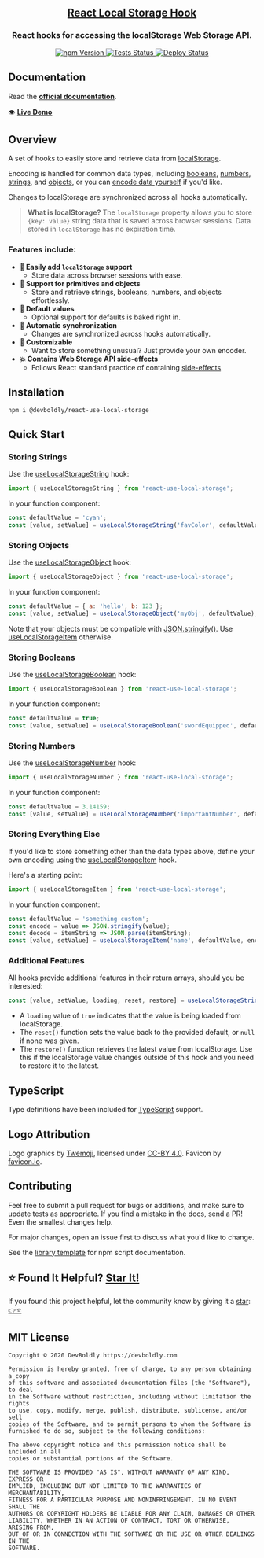 <h2 align="center">
  <a href="https://github.com/devboldly/react-use-local-storage">React Local Storage Hook</a>
</h2>
<h3 align="center">
  React hooks for accessing the localStorage Web Storage API.
</h3>
<p align="center">
  <a href="https://badge.fury.io/js/%40devboldly%2Freact-use-local-storage">
    <img src="https://badge.fury.io/js/%40devboldly%2Freact-use-local-storage.svg" alt="npm Version"/>
  </a>
  <a href="https://github.com/devboldly/react-use-local-storage/actions?query=workflow%3ATests">
    <img src="https://github.com/devboldly/react-use-local-storage/workflows/Tests/badge.svg" alt="Tests Status"/>
  </a>
  <a href="https://github.com/devboldly/react-use-local-storage/actions?query=workflow%3ADeploy">
    <img src="https://github.com/devboldly/react-use-local-storage/workflows/Deploy/badge.svg" alt="Deploy Status"/>
  </a>
</p>

## Documentation

Read the **[official documentation](https://devboldly.github.io/react-use-local-storage/)**.

👁️ **[Live Demo](https://devboldly.github.io/react-use-local-storage/useLocalStorageString#example)**

## Overview

A set of hooks to easily store and retrieve data from [localStorage](https://developer.mozilla.org/en-US/docs/Web/API/Window/localStorage).

Encoding is handled for common data types, including [booleans](https://devboldly.github.io/react-use-local-storage/useLocalStorageBoolean), [numbers](https://devboldly.github.io/react-use-local-storage/useLocalStorageNumber), [strings](https://devboldly.github.io/react-use-local-storage/useLocalStorageString), and [objects](https://devboldly.github.io/react-use-local-storage/useLocalStorageObject), or you can [encode data yourself](https://devboldly.github.io/react-use-local-storage/useLocalStorageItem) if you'd like.

Changes to localStorage are synchronized across all hooks automatically.

> **What is localStorage?** The `localStorage` property allows you to store `{key: value}` string data that is saved across browser sessions. Data stored in `localStorage` has no expiration time.

### Features include:

- **💪 Easily add `localStorage` support**
  - Store data across browser sessions with ease.
- **🔢 Support for primitives and objects**
  - Store and retrieve strings, booleans, numbers, and objects effortlessly.
- **💁 Default values**
  - Optional support for defaults is baked right in.
- **🔄 Automatic synchronization**
  - Changes are synchronized across hooks automatically.
- **👾 Customizable**
  - Want to store something unusual? Just provide your own encoder.
- **💥 Contains Web Storage API side-effects**
  - Follows React standard practice of containing [side-effects](https://reactjs.org/docs/hooks-effect.html).

## Installation

```
npm i @devboldly/react-use-local-storage
```

## Quick Start

### Storing Strings

Use the [useLocalStorageString](https://devboldly.github.io/react-use-local-storage/useLocalStorageString) hook:

```jsx
import { useLocalStorageString } from 'react-use-local-storage';
```

In your function component:

```jsx
const defaultValue = 'cyan';
const [value, setValue] = useLocalStorageString('favColor', defaultValue);
```

### Storing Objects

Use the [useLocalStorageObject](https://devboldly.github.io/react-use-local-storage/useLocalStorageObject) hook:

```jsx
import { useLocalStorageObject } from 'react-use-local-storage';
```

In your function component:

```jsx
const defaultValue = { a: 'hello', b: 123 };
const [value, setValue] = useLocalStorageObject('myObj', defaultValue);
```

Note that your objects must be compatible with [JSON.stringify()](https://developer.mozilla.org/en-US/docs/Web/JavaScript/Reference/Global_Objects/JSON/stringify). Use [useLocalStorageItem](https://devboldly.github.io/react-use-local-storage/useLocalStorageItem) otherwise.

### Storing Booleans

Use the [useLocalStorageBoolean](https://devboldly.github.io/react-use-local-storage/useLocalStorageBoolean) hook:

```jsx
import { useLocalStorageBoolean } from 'react-use-local-storage';
```

In your function component:

```jsx
const defaultValue = true;
const [value, setValue] = useLocalStorageBoolean('swordEquipped', defaultValue);
```

### Storing Numbers

Use the [useLocalStorageNumber](https://devboldly.github.io/react-use-local-storage/useLocalStorageNumber) hook:

```jsx
import { useLocalStorageNumber } from 'react-use-local-storage';
```

In your function component:

```jsx
const defaultValue = 3.14159;
const [value, setValue] = useLocalStorageNumber('importantNumber', defaultValue);
```

### Storing Everything Else

If you'd like to store something other than the data types above, define your own encoding using the [useLocalStorageItem](https://devboldly.github.io/react-use-local-storage/useLocalStorageItem) hook.

Here's a starting point:

```jsx
import { useLocalStorageItem } from 'react-use-local-storage';
```

In your function component:

```jsx
const defaultValue = 'something custom';
const encode = value => JSON.stringify(value);
const decode = itemString => JSON.parse(itemString);
const [value, setValue] = useLocalStorageItem('name', defaultValue, encode, decode);
```

### Additional Features

All hooks provide additional features in their return arrays, should you be interested:

```jsx
const [value, setValue, loading, reset, restore] = useLocalStorageString('favColor', 'cyan');
```

- A `loading` value of `true` indicates that the value is being loaded from localStorage.
- The `reset()` function sets the value back to the provided default, or `null` if none was given.
- The `restore()` function retrieves the latest value from localStorage. Use this if the localStorage value changes outside of this hook and you need to restore it to the latest.

## TypeScript

Type definitions have been included for [TypeScript](https://www.typescriptlang.org/) support.

## Logo Attribution

Logo graphics by [Twemoji](https://github.com/twitter/twemoji), licensed under [CC-BY 4.0](https://creativecommons.org/licenses/by/4.0/). Favicon by [favicon.io](https://favicon.io/emoji-favicons/).

## Contributing

Feel free to submit a pull request for bugs or additions, and make sure to update tests as appropriate. If you find a mistake in the docs, send a PR! Even the smallest changes help.

For major changes, open an issue first to discuss what you'd like to change.

See the [library template](https://tinyurl.com/ya3k258d) for npm script documentation.

## ⭐ Found It Helpful? [Star It!](https://github.com/devboldly/react-use-local-storage/stargazers)

If you found this project helpful, let the community know by giving it a [star](https://github.com/devboldly/react-use-local-storage/stargazers): [👉⭐](https://github.com/devboldly/react-use-local-storage/stargazers)

## MIT License

```
Copyright © 2020 DevBoldly https://devboldly.com

Permission is hereby granted, free of charge, to any person obtaining a copy
of this software and associated documentation files (the "Software"), to deal
in the Software without restriction, including without limitation the rights
to use, copy, modify, merge, publish, distribute, sublicense, and/or sell
copies of the Software, and to permit persons to whom the Software is
furnished to do so, subject to the following conditions:

The above copyright notice and this permission notice shall be included in all
copies or substantial portions of the Software.

THE SOFTWARE IS PROVIDED "AS IS", WITHOUT WARRANTY OF ANY KIND, EXPRESS OR
IMPLIED, INCLUDING BUT NOT LIMITED TO THE WARRANTIES OF MERCHANTABILITY,
FITNESS FOR A PARTICULAR PURPOSE AND NONINFRINGEMENT. IN NO EVENT SHALL THE
AUTHORS OR COPYRIGHT HOLDERS BE LIABLE FOR ANY CLAIM, DAMAGES OR OTHER
LIABILITY, WHETHER IN AN ACTION OF CONTRACT, TORT OR OTHERWISE, ARISING FROM,
OUT OF OR IN CONNECTION WITH THE SOFTWARE OR THE USE OR OTHER DEALINGS IN THE
SOFTWARE.
```